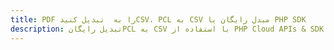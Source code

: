 ---title: PDF را به  تبدیل کنیدCSV، PCL به CSV مبدل رایگان یا PHP SDKdescription: تبدیل رایگانPCL به CSV با استفاده از PHP Cloud APIs & SDK همچنین اسناد PDF را در Cloud ایجاد، ویرایش و رندر کنید.---